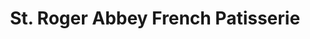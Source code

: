 ---
title: "St. Roger Abbey French Patisserie"
url: /wilmette/st-roger-abbey-french-patisserie/
shop: Bäckerei
---